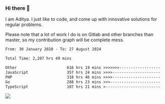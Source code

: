 ### Hi there 👋

I am Aditya. I just like to code, and come up with innovative solutions for regular problems.

Please note that a lot of work I do is on Gitlab and other branches than master, so my contribution graph will be complete mess.

<!--START_SECTION:waka-->

```txt
From: 30 January 2020 - To: 27 August 2024

Total Time: 2,207 hrs 49 mins

Other                      616 hrs 19 mins >>>>>>>------------------   27.92 %
JavaScript                 357 hrs 24 mins >>>>---------------------   16.19 %
PHP                        318 hrs 46 mins >>>>---------------------   14.44 %
Go                         288 hrs 23 mins >>>----------------------   13.06 %
TypeScript                 107 hrs 21 mins >------------------------   04.86 %
```

<!--END_SECTION:waka-->

![](https://komarev.com/ghpvc/?username=BrainBuzzer)
